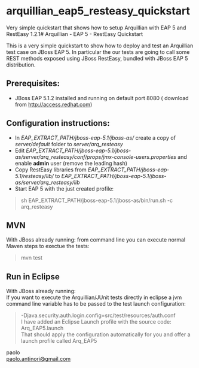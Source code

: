 arquillian_eap5_resteasy_quickstart
===================================

Very simple quickstart that shows how to setup Arquillian with EAP 5 and RestEasy 1.2.1# Arquillian - EAP 5 - RestEasy Quickstart

This is a very simple quickstart to show how to deploy and test an Arquillian test case on JBoss EAP 5. In particular the our tests are going to call some REST methods exposed using JBoss RestEasy, bundled with JBoss EAP 5 distribution.

## Prerequisites:

- JBoss EAP 5.1.2 installed and running on default port 8080 ( download from http://access.redhat.com)


## Configuration instructions: 

- In *EAP_EXTRACT_PATH/jboss-eap-5.1/jboss-as/* create a copy of *server/default* folder to *server/arq_resteasy*
- Edit *EAP_EXTRACT_PATH/jboss-eap-5.1/jboss-as/server/arq_resteasy/conf/props/jmx-console-users.properties* and enable **admin** user (remove the leading hash)
- Copy RestEasy libraries from *EAP_EXTRACT_PATH/jboss-eap-5.1/resteasy/lib/* to *EAP_EXTRACT_PATH/jboss-eap-5.1/jboss-as/server/arq_resteasy/lib*
- Start EAP 5 with the just created profile: 
> sh EAP_EXTRACT_PATH/jboss-eap-5.1/jboss-as/bin/run.sh -c arq_resteasy

## MVN  
With JBoss already running: from command line you can execute normal Maven steps to exectue the tests:
> mvn test

## Run in Eclipse  
With JBoss already running:  
If you want to execute the Arquillian/JUnit tests directly in eclipse a jvm command line variable has to be passed to the test launch configuration:  
> -Djava.security.auth.login.config=src/test/resources/auth.conf    
I have added an Eclipse Launch profile with the source code:  
> Arq_EAP5.launch    
That should apply the configuration automatically for you and offer a launch profile called Arq_EAP5


paolo  
paolo.antinori@gmail.com